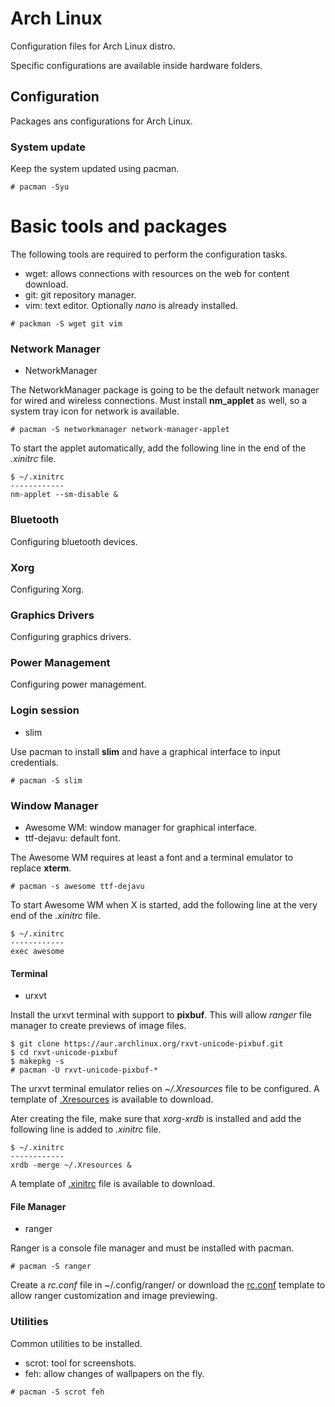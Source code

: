 # Arch Linux
Configuration files for Arch Linux distro.

Specific configurations are available inside hardware folders.

## Configuration
Packages ans configurations for Arch Linux.

### System update
Keep the system updated using pacman.

```
# pacman -Syu
```

# Basic tools and packages
The following tools are required to perform the configuration tasks.

- wget: allows connections with resources on the web for content download.
- git: git repository manager.
- vim: text editor. Optionally *nano* is already installed.

```
# packman -S wget git vim
```

### Network Manager

- NetworkManager

The NetworkManager package is going to be the default network manager for wired and wireless connections. Must install **nm_applet** as well, so a system tray icon for network is available. 

```
# pacman -S networkmanager network-manager-applet
```

To start the applet automatically, add the following line in the end of the *.xinitrc* file.

```
$ ~/.xinitrc
------------
nm-applet --sm-disable &
```

### Bluetooth
Configuring bluetooth devices.

### Xorg
Configuring Xorg.

### Graphics Drivers
Configuring graphics drivers.

### Power Management
Configuring power management.

### Login session

- slim

Use pacman to install **slim** and have a graphical interface to input credentials.

```
# pacman -S slim
```

### Window Manager

- Awesome WM: window manager for graphical interface.
- ttf-dejavu: default font.

The Awesome WM requires at least a font and a terminal emulator to replace **xterm**.

```
# pacman -s awesome ttf-dejavu
```

To start Awesome WM when X is started, add the following line at the very end of the *.xinitrc* file.

```
$ ~/.xinitrc
------------
exec awesome
```

#### Terminal

- urxvt

Install the urxvt terminal with support to **pixbuf**. This will allow *ranger* file manager to create previews of image files.

```
$ git clone https://aur.archlinux.org/rxvt-unicode-pixbuf.git
$ cd rxvt-unicode-pixbuf
$ makepkg -s
# pacman -U rxvt-unicode-pixbuf-*
```

The urxvt terminal emulator relies on *~/.Xresources* file to be configured. A template of [.Xresources](.Xresources) is available to download.

Ater creating the file, make sure that *xorg-xrdb* is installed and add the following line is added to *.xinitrc* file.

```
$ ~/.xinitrc
------------
xrdb -merge ~/.Xresources &
```

A template of [.xinitrc](.xinitrc) file is available to download.

#### File Manager

- ranger

Ranger is a console file manager and must be installed with pacman.

```
# pacman -S ranger
```

Create a *rc.conf* file in ~/.config/ranger/ or download the [rc.conf](.config/ranger/rc.conf) template to allow ranger customization and image previewing.

### Utilities
Common utilities to be installed.

- scrot: tool for screenshots.
- feh: allow changes of wallpapers on the fly.

```
# pacman -S scrot feh
```

